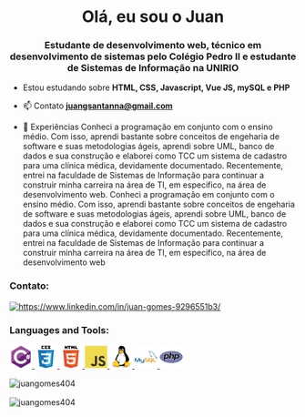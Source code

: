 <h1 align="center">Olá, eu sou o Juan</h1>
<h3 align="center">Estudante de desenvolvimento web, técnico em desenvolvimento de sistemas pelo Colégio Pedro II e estudante de Sistemas de Informação na UNIRIO</h3>

- Estou estudando sobre **HTML, CSS, Javascript, Vue JS, mySQL e PHP**

- 📫 Contato **juangsantanna@gmail.com**

- 📄 Experiências Conheci a programação em conjunto com o ensino médio. Com isso, aprendi bastante sobre conceitos de engeharia de software e suas metodologias ágeis, aprendi sobre UML, banco de dados e sua construção e elaborei como TCC um sistema de cadastro para uma clínica médica, devidamente documentado. Recentemente, entrei na faculdade de Sistemas de Informação para continuar a construir minha carreira na área de TI, em especifico, na área de desenvolvimento web. Conheci a programação em conjunto com o ensino médio. Com isso, aprendi bastante sobre conceitos de engeharia de software e suas metodologias ágeis, aprendi sobre UML, banco de dados e sua construção e elaborei como TCC um sistema de cadastro para uma clínica médica, devidamente documentado. Recentemente, entrei na faculdade de Sistemas de Informação para continuar a construir minha carreira na área de TI, em especifico, na área de desenvolvimento web

<h3 align="left">Contato:</h3>
<p align="left">
<a href="https://linkedin.com/in/https://www.linkedin.com/in/juan-gomes-9296551b3/" target="blank"><img align="center" src="https://raw.githubusercontent.com/rahuldkjain/github-profile-readme-generator/neutral-icons/src/images/icons/Social/linked-in-alt.svg" alt="https://www.linkedin.com/in/juan-gomes-9296551b3/" height="30" width="40" /></a>
</p>

<h3 align="left">Languages and Tools:</h3>
<p align="left"> <a href="https://www.w3schools.com/cs/" target="_blank"> <img src="https://raw.githubusercontent.com/devicons/devicon/master/icons/csharp/csharp-original.svg" alt="csharp" width="40" height="40"/> </a> <a href="https://www.w3schools.com/css/" target="_blank"> <img src="https://raw.githubusercontent.com/devicons/devicon/master/icons/css3/css3-original-wordmark.svg" alt="css3" width="40" height="40"/> </a> <a href="https://www.w3.org/html/" target="_blank"> <img src="https://raw.githubusercontent.com/devicons/devicon/master/icons/html5/html5-original-wordmark.svg" alt="html5" width="40" height="40"/> </a> <a href="https://developer.mozilla.org/en-US/docs/Web/JavaScript" target="_blank"> <img src="https://raw.githubusercontent.com/devicons/devicon/master/icons/javascript/javascript-original.svg" alt="javascript" width="40" height="40"/> </a> <a href="https://www.linux.org/" target="_blank"> <img src="https://raw.githubusercontent.com/devicons/devicon/master/icons/linux/linux-original.svg" alt="linux" width="40" height="40"/> </a> <a href="https://www.mysql.com/" target="_blank"> <img src="https://raw.githubusercontent.com/devicons/devicon/master/icons/mysql/mysql-original-wordmark.svg" alt="mysql" width="40" height="40"/> </a> <a href="https://www.php.net" target="_blank"> <img src="https://raw.githubusercontent.com/devicons/devicon/master/icons/php/php-original.svg" alt="php" width="40" height="40"/> </a> </p>

<p><img align="center" src="https://github-readme-stats.vercel.app/api/top-langs?username=juangomes404&show_icons=true&locale=en&layout=compact" alt="juangomes404" /></p>

<p><img align="center" src="https://github-readme-streak-stats.herokuapp.com/?user=juangomes404&" alt="juangomes404" /></p>
